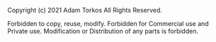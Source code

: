 Copyright (c) 2021 Adam Torkos
All Rights Reserved.

Forbidden to copy, reuse, modify.
Forbidden for Commercial use and Private use.
Modification or Distribution of any parts is forbidden.
